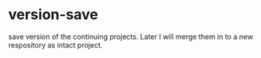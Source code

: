 # version-save

save version of the continuing projects. Later I will merge them in to a new respository as intact project.
